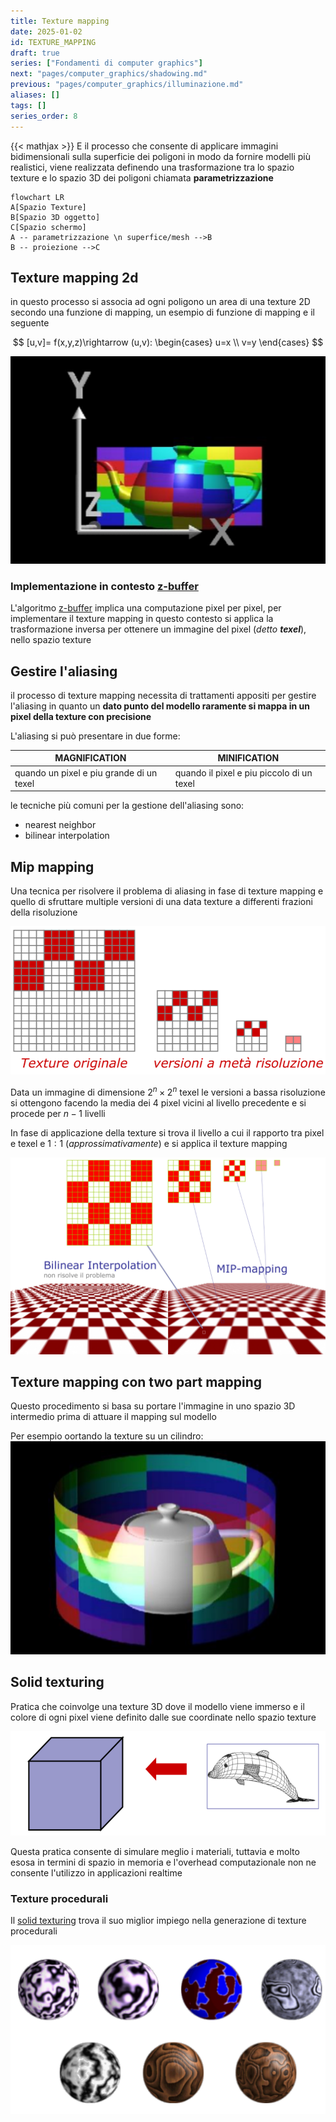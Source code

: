 ```yaml
---
title: Texture mapping
date: 2025-01-02
id: TEXTURE_MAPPING
draft: true
series: ["Fondamenti di computer graphics"]
next: "pages/computer_graphics/shadowing.md"
previous: "pages/computer_graphics/illuminazione.md"
aliases: []
tags: []
series_order: 8
---
```


{{< mathjax >}}
E il processo che consente di applicare immagini bidimensionali sulla superficie dei poligoni in modo da fornire modelli più realistici, viene realizzata definendo una trasformazione tra lo spazio texture e lo spazio 3D dei poligoni chiamata **parametrizzazione**

```mermaid
flowchart LR
A[Spazio Texture]
B[Spazio 3D oggetto]
C[Spazio schermo]
A -- parametrizzazione \n superfice/mesh -->B
B -- proiezione -->C
```

## Texture mapping 2d

in questo processo si associa ad ogni poligono un area di una texture 2D secondo una funzione di mapping, un esempio di funzione di mapping e il seguente

$$
[u,v]= f(x,y,z)\rightarrow (u,v): \begin{cases}
u=x \\
v=y
\end{cases}
$$

![](Pasted%20image%2020250102151554.png)

### Implementazione in contesto [z-buffer](/computer_graphics/real_time_rendering#algoritmo-z-buffer)

L'algoritmo [z-buffer](/computer_graphics/real_time_rendering#algoritmo-z-buffer) implica una computazione pixel per pixel, per implementare il texture mapping in questo contesto si applica la trasformazione inversa per ottenere un immagine del pixel (*detto **texel***), nello spazio texture

## Gestire l'aliasing

il processo di texture mapping necessita di trattamenti appositi per gestire l'aliasing in quanto un **dato punto del modello raramente si mappa in un pixel della texture con precisione**

L'aliasing si può presentare in due forme:

| MAGNIFICATION                            | MINIFICATION                              |
| ---------------------------------------- | ----------------------------------------- |
| quando un pixel e piu grande di un texel | quando il pixel e piu piccolo di un texel |

le tecniche più comuni per la gestione dell'aliasing sono:

- nearest neighbor
- bilinear interpolation

## Mip mapping

Una tecnica per risolvere il problema di aliasing in fase di texture mapping e quello di sfruttare multiple versioni di una data texture a differenti frazioni della risoluzione

![](Pasted%20image%2020250102152917.png)

Data un immagine di dimensione $2^n\times 2^n$ texel le versioni a bassa risoluzione si ottengono facendo la media dei 4 pixel vicini al livello precedente e si procede per $n-1$ livelli

In fase di applicazione della texture si trova il livello a cui il rapporto tra pixel e texel e $1:1$ (*approssimativamente*) e si applica il texture mapping

![](Pasted%20image%2020250102153322.png)

## Texture mapping con two part mapping

Questo procedimento si basa su portare l'immagine in uno spazio 3D intermedio prima di attuare il mapping sul modello

Per esempio oortando la texture su un cilindro:
![](Pasted%20image%2020250102154853.png)

## Solid texturing

Pratica che coinvolge una texture 3D dove il modello viene immerso e il colore di ogni pixel viene definito dalle sue coordinate nello spazio texture

![](Pasted%20image%2020250102155114.png)

Questa pratica consente di simulare meglio  i materiali, tuttavia e molto esosa in termini di spazio in memoria e l'overhead computazionale non ne consente l'utilizzo in applicazioni realtime

### Texture procedurali

Il [solid texturing](#solid-texturing) trova il suo miglior impiego nella generazione di texture procedurali

![](Pasted%20image%2020250102155433.png)
